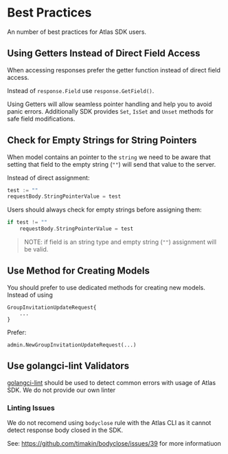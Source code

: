 # Best Practices

An number of best practices for Atlas SDK users.

## Using Getters Instead of Direct Field Access

When accessing responses prefer the getter function instead of direct field access.

Instead of `response.Field` use `response.GetField()`.

Using Getters will allow seamless pointer handling and help you to avoid panic errors.
Additionally SDK provides `Set`, `IsSet` and `Unset` methods for safe field modifications.

## Check for Empty Strings for String Pointers

When model contains an pointer to the `string` 
we need to be aware that setting that field to the empty string (`""`)
will send that value to the server.

Instead of direct assignment:
```go
test := ""
requestBody.StringPointerValue = test
```

Users should always check for empty strings before assigning them:
```go
if test != ""   
    requestBody.StringPointerValue = test
```

> NOTE: if field is an string type and empty string (`""`) assignment 
will be valid.

## Use Method for Creating Models

You should prefer to use dedicated methods for creating new models.
Instead of using 

```
GroupInvitationUpdateRequest{
    ...
}
```
Prefer:
```
admin.NewGroupInvitationUpdateRequest(...)
```

## Use golangci-lint Validators

[golangci-lint](https://golangci-lint.run/) should be used to 
detect common errors with usage of Atlas SDK. 
We do not provide our own linter 

### Linting Issues

We do not recomend using `bodyclose` rule with the Atlas CLI 
as it cannot detect response body closed in the SDK. 

See: https://github.com/timakin/bodyclose/issues/39 for more informatiuon
